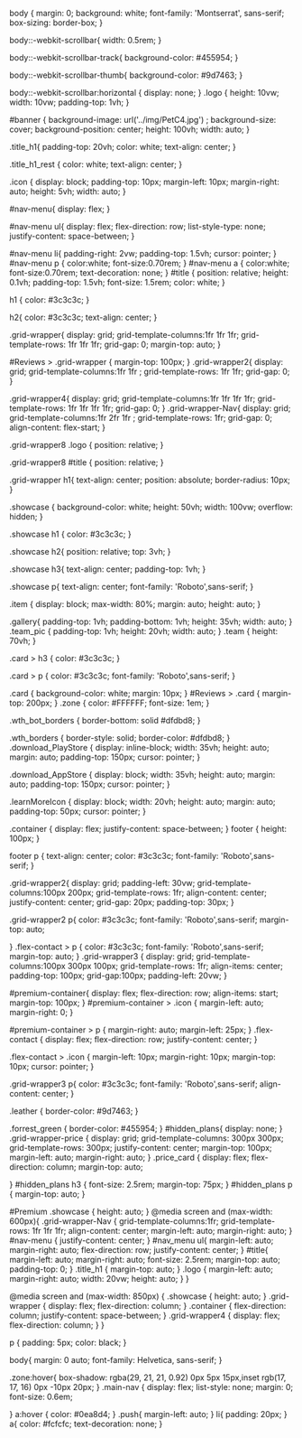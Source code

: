 body {
    margin: 0;
    background: white;
    font-family: 'Montserrat', sans-serif;
    box-sizing: border-box;
}

body::-webkit-scrollbar{
    width: 0.5rem;
}

body::-webkit-scrollbar-track{
    background-color: #455954;
}

body::-webkit-scrollbar-thumb{
    background-color: #9d7463;
}

body::-webkit-scrollbar:horizontal {
    display: none;
}
.logo {
    height: 10vw;
    width: 10vw;
    padding-top: 1vh;
}

#banner {
    background-image: url('../img/PetC4.jpg') ;
    background-size: cover;
    background-position: center;
    height: 100vh;
    width: auto;
}

.title_h1{
    padding-top: 20vh;
    color: white;
    text-align: center;
}

.title_h1_rest {
    color: white;
    text-align: center;
}

.icon {
    display: block;
    padding-top: 10px;
    margin-left: 10px;
    margin-right: auto;
    height: 5vh;
    width: auto;
}

#nav-menu{
    display: flex;
}

#nav-menu ul{
    display: flex;
    flex-direction: row;
    list-style-type: none;
    justify-content: space-between;
}

#nav-menu li{
    padding-right: 2vw;
    padding-top: 1.5vh;
    cursor: pointer;
}
#nav-menu p {
    color:white;
    font-size:0.70rem;
}
#nav-menu a {
    color:white;
    font-size:0.70rem;
    text-decoration: none;
}
#title {
    position: relative;
    height: 0.1vh;
    padding-top: 1.5vh;
    font-size: 1.5rem;
    color: white;
}

h1 {
    color: #3c3c3c;
}

h2{
    color: #3c3c3c;
    text-align: center;
}

.grid-wrapper{
    display: grid;
    grid-template-columns:1fr 1fr 1fr;
    grid-template-rows: 1fr 1fr 1fr;
    grid-gap: 0;
    margin-top: auto;
}

#Reviews > .grid-wrapper {
    margin-top: 100px;
}
.grid-wrapper2{
    display: grid;
    grid-template-columns:1fr 1fr ;
    grid-template-rows: 1fr 1fr;
    grid-gap: 0;
}

.grid-wrapper4{
    display: grid;
    grid-template-columns:1fr 1fr 1fr 1fr;
    grid-template-rows: 1fr 1fr 1fr 1fr;
    grid-gap: 0;
}
.grid-wrapper-Nav{
    display: grid;
    grid-template-columns:1fr 2fr 1fr ;
    grid-template-rows: 1fr;
    grid-gap: 0;
    align-content: flex-start;
}

.grid-wrapper8 .logo {
    position: relative;
}

.grid-wrapper8 #title {
    position: relative;
}

.grid-wrapper h1{
    text-align: center;
    position: absolute;
    border-radius: 10px;
}

.showcase {
    background-color: white;
    height: 50vh;
    width: 100vw;
    overflow: hidden;
}

.showcase h1 {
    color: #3c3c3c;
}

.showcase h2{
    position: relative;
    top: 3vh;
}

.showcase h3{
    text-align: center;
    padding-top: 1vh;
}

.showcase p{
    text-align: center;
    font-family: 'Roboto',sans-serif;
}

.item {
    display: block;
    max-width: 80%;
    margin: auto;
    height: auto;
}

.gallery{
    padding-top: 1vh;
    padding-bottom: 1vh;
    height: 35vh;
    width: auto;
}
.team_pic {
    padding-top: 1vh;
    height: 20vh;
    width: auto;
}
.team {
    height: 70vh;
}

.card > h3 {
    color: #3c3c3c;
}

.card > p {
    color: #3c3c3c;
    font-family: 'Roboto',sans-serif;
}

.card {
    background-color: white;
    margin: 10px;
}
#Reviews > .card {
    margin-top: 200px;
}
.zone {
    color: #FFFFFF;
    font-size: 1em;
}

.wth_bot_borders {
    border-bottom: solid #dfdbd8;
}

.wth_borders {
    border-style: solid;
    border-color: #dfdbd8;
}
.download_PlayStore {
    display: inline-block;
    width: 35vh;
    height: auto;
    margin: auto;
    padding-top: 150px;
    cursor: pointer;
}

.download_AppStore {
    display: block;
    width: 35vh;
    height: auto;
    margin: auto;
    padding-top: 150px;
    cursor: pointer;
}

.learnMoreIcon {
    display: block;
    width: 20vh;
    height: auto;
    margin: auto;
    padding-top: 50px;
    cursor: pointer;
}

.container {
    display: flex;
    justify-content: space-between;
}
footer {
    height: 100px;
}

footer p {
    text-align: center;
    color: #3c3c3c;
    font-family: 'Roboto',sans-serif;
}

.grid-wrapper2{
    display: grid;
    padding-left: 30vw;
    grid-template-columns:100px 200px;
    grid-template-rows: 1fr;
    align-content: center;
    justify-content: center;
    grid-gap: 20px;
    padding-top: 30px;
}


.grid-wrapper2 p{
    color: #3c3c3c;
    font-family: 'Roboto',sans-serif;
    margin-top: auto;

}
.flex-contact > p {
    color: #3c3c3c;
    font-family: 'Roboto',sans-serif;
    margin-top: auto;
}
.grid-wrapper3 {
    display: grid;
    grid-template-columns:100px 300px 100px;
    grid-template-rows: 1fr;
    align-items: center;
    padding-top: 100px;
    grid-gap:100px;
    padding-left: 20vw;
}

#premium-container{
    display: flex;
    flex-direction: row;
    align-items: start;
    margin-top: 100px;
}
#premium-container > .icon {
    margin-left: auto;
    margin-right: 0;
}

#premium-container > p {
    margin-right: auto;
    margin-left: 25px;
}
.flex-contact {
    display: flex;
    flex-direction: row;
    justify-content: center;
}

.flex-contact > .icon {
    margin-left: 10px;
    margin-right: 10px;
    margin-top: 10px;
    cursor: pointer;
}

.grid-wrapper3 p{
    color: #3c3c3c;
    font-family: 'Roboto',sans-serif;
    align-content: center;
}

.leather {
    border-color: #9d7463;
}

.forrest_green {
    border-color: #455954;
}
#hidden_plans{
    display: none;
}
.grid-wrapper-price {
    display: grid;
    grid-template-columns: 300px 300px;
    grid-template-rows: 300px;
    justify-content: center;
    margin-top: 100px;
    margin-left: auto;
    margin-right: auto;
}
.price_card {
    display: flex;
    flex-direction: column;
    margin-top: auto;

}
#hidden_plans h3 {
    font-size: 2.5rem;
    margin-top: 75px;
}
#hidden_plans p {
    margin-top: auto;
}

#Premium .showcase {
    height: auto;
}
@media screen and (max-width: 600px){
    .grid-wrapper-Nav {
        grid-template-columns:1fr;
        grid-template-rows: 1fr 1fr 1fr;
        align-content: center;
        margin-left: auto;
        margin-right: auto;
    }
    #nav-menu {
        justify-content: center;
    }
    #nav_menu ul{
        margin-left: auto;
        margin-right: auto;
        flex-direction: row;
        justify-content: center;
    }
    #title{
        margin-left: auto;
        margin-right: auto;
        font-size: 2.5rem;
        margin-top: auto;
        padding-top: 0;
    }
    .title_h1 {
        margin-top: auto;
    }
    .logo {
        margin-left: auto;
        margin-right: auto;
        width: 20vw;
        height: auto;
    }
}

@media screen and (max-width: 850px) {
    .showcase {
        height: auto;
    }
    .grid-wrapper {
        display: flex;
        flex-direction: column;
    }
    .container {
        flex-direction: column;
        justify-content: space-between;
    }
    .grid-wrapper4 {
        display: flex;
        flex-direction: column;
    }
}






p {
    padding: 5px;
    color: black;
}


body{
    margin: 0 auto;
    font-family: Helvetica, sans-serif;
}

.zone:hover{
    box-shadow: rgba(29, 21, 21, 0.92) 0px 5px 15px,inset rgb(17, 17, 16) 0px -10px 20px;
}
.main-nav
{
    display: flex;
    list-style: none;
    margin: 0;
    font-size: 0.6em;

}
a:hover
{
    color: #0ea8d4;
}
.push{
    margin-left: auto;
}
li{
    padding: 20px;
}
a{
    color: #fcfcfc;
    text-decoration: none;
}

